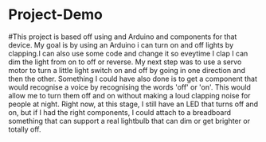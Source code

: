 # Project-Demo
#This project is based off using and Arduino and components for that device. My goal is by using an Arduino i can turn on and off lights by clapping.I can also use some code and change it so eveytime I clap I can dim the light from on to off or reverse. 
My next step was to use a servo motor to turn a little light switch on and off by going in one direction and then the other.
Something I could have also done is to get a component that would recognise a voice by recognising the words 'off' or 'on'. This would allow me to turn them off and on without making a loud clapping noise for people at night. Right now, at this stage, I still have an LED that turns off and on, but if I had the right components, I could attach to a breadboard something that can support a real lightbulb that can dim or get brighter or totally off. 
